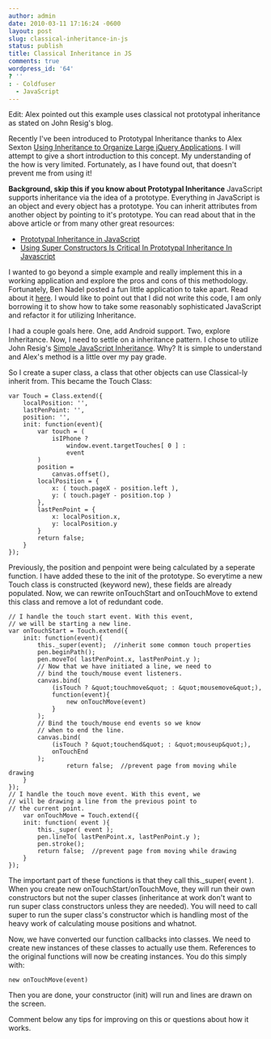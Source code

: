 ```yaml
---
author: admin
date: 2010-03-11 17:16:24 -0600
layout: post
slug: classical-inheritance-in-js
status: publish
title: Classical Inheritance in JS
comments: true
wordpress_id: '64'
? ''
: - Coldfuser
  - JavaScript
---
```


Edit: Alex pointed out this example uses classical not prototypal inheritance as stated on John Resig's blog.

Recently I've been introduced to Prototypal Inheritance thanks to Alex Sexton <a href="http://alexsexton.com/?p=51">Using Inheritance to Organize Large jQuery Applications</a>.  I will attempt to give a short introduction to this concept.  My understanding of the how is very limited.  Fortunately, as I have found out, that doesn't prevent me from using it!

<strong>Background, skip this if you know about Prototypal Inheritance</strong>
JavaScript supports inheritance via the idea of a prototype.  Everything in JavaScript is an object and every object has a prototype.  You can inherit attributes from another object by pointing to it's prototype.  You can read about that in the above article or from many other great resources:

<ul>
	<li><a href="http://javascript.crockford.com/prototypal.html">Prototypal Inheritance in JavaScript</a></li>
	<li><a href="http://www.bennadel.com/blog/1566-Using-Super-Constructors-Is-Critical-In-Prototypal-Inheritance-In-Javascript.htm">Using Super Constructors Is Critical In Prototypal Inheritance In Javascript</a></li>
</ul>

I wanted to go beyond a simple example and really implement this in a working application and explore the pros and cons of this methodology.  Fortunately, Ben Nadel posted a fun little application to take apart.  Read about it <a href="http://www.bennadel.com/blog/1872-Using-Base64-Canvas-Data-In-jQuery-To-Create-ColdFusion-Images.htm">here</a>.  I would like to point out that I did not write this code, I am only borrowing it to show how to take some reasonably sophisticated JavaScript and refactor it for utilizing Inheritance.

I had a couple goals here.  One, add Android support.  Two, explore Inheritance.  Now, I need to settle on a inheritance pattern.  I chose to utilize John Resig's <a href="http://ejohn.org/blog/simple-javascript-inheritance/">Simple JavaScript Inheritance</a>.  Why?  It is simple to understand and Alex's method is a little over my pay grade.

So I create a super class, a class that other objects can use Classical-ly inherit from.  This became the Touch Class:

    var Touch = Class.extend({
    	localPosition: '',
    	lastPenPoint: '',
    	position: '',
    	init: function(event){
    		var touch = (
    			isIPhone ?
    				window.event.targetTouches[ 0 ] :
    				event
    		)
    		position =
    			canvas.offset(),
    		localPosition = {
    			x: ( touch.pageX - position.left ),
    			y: ( touch.pageY - position.top )
    		},
    		lastPenPoint = {
    			x: localPosition.x,
    			y: localPosition.y
    		}
    		return false;
    	}
    });

Previously, the position and penpoint were being calculated by a seperate function.  I have added these to the init of the prototype.  So everytime a new Touch class is constructed (keyword new), these fields are already populated.  Now, we can rewrite onTouchStart and onTouchMove to extend this class and remove a lot of redundant code.

    // I handle the touch start event. With this event,
    // we will be starting a new line.
    var onTouchStart = Touch.extend({
    	init: function(event){
    		this._super(event);  //inherit some common touch properties
    		pen.beginPath();
    		pen.moveTo( lastPenPoint.x, lastPenPoint.y );
    		// Now that we have initiated a line, we need to
    		// bind the touch/mouse event listeners.
    		canvas.bind(
    			(isTouch ? &quot;touchmove&quot; : &quot;mousemove&quot;),
    			function(event){
    				new onTouchMove(event)
    			}
    		);
    		// Bind the touch/mouse end events so we know
    		// when to end the line.
    		canvas.bind(
    			(isTouch ? &quot;touchend&quot; : &quot;mouseup&quot;),
    			onTouchEnd
    		);
                    return false;  //prevent page from moving while drawing
    	}
    });
    // I handle the touch move event. With this event, we
    // will be drawing a line from the previous point to
    // the current point.
    	var onTouchMove = Touch.extend({
    	init: function( event ){
    		this._super( event );
    		pen.lineTo( lastPenPoint.x, lastPenPoint.y );
    		pen.stroke();
    		return false;  //prevent page from moving while drawing
    	}
    });

The important part of these functions is that they call this._super( event ).  When you create new onTouchStart/onTouchMove, they will run their own constructors but not the super classes (inheritance at work don't want to run super class constructors unless they are needed).  You will need to call super to run the super class's constructor which is handling most of the heavy work of calculating mouse positions and whatnot.

Now, we have converted our function callbacks into classes.  We need to create new instances of these classes to actually use them.  References to the original functions will now be creating instances.  You do this simply with:

    new onTouchMove(event)

Then you are done, your constructor (init) will run and lines are drawn on the screen.

Comment below any tips for improving on this or questions about how it works.
